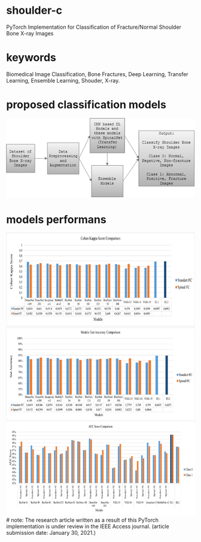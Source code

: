 # shoulder-c
PyTorch Implementation for Classification of Fracture/Normal Shoulder Bone X-ray Images 
# keywords
Biomedical Image Classification, Bone Fractures, Deep Learning, Transfer Learning, Ensemble Learning, Shouder, X-ray.
# proposed classification models
![models](https://github.com/fatihuysal88/shoulder-c/blob/main/docs/figs/proposed%20classification%20models.png)
# models performans
<img src="https://github.com/fatihuysal88/shoulder-c/blob/main/docs/figs/Cohen%20Kappa%20Score%20Comparison.png" width="718" height="250">
<img src="https://github.com/fatihuysal88/shoulder-c/blob/main/docs/figs/Test%20Accuracy%20Comparison.png" width="718" height="250">
<img src="https://github.com/fatihuysal88/shoulder-c/blob/main/docs/figs/AUC%20Score%20Comparison.png" width="718" height="250">
# note:
The research article written as a result of this PyTorch implementation is under review in the IEEE Access journal. (article submission date: January 30, 2021.)
